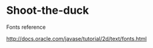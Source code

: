 Shoot-the-duck
==============

Fonts reference

http://docs.oracle.com/javase/tutorial/2d/text/fonts.html
